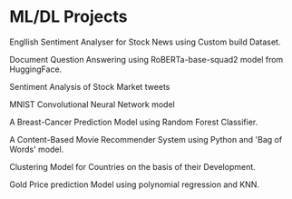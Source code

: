 # ML/DL Projects

Engllish Sentiment Analyser for Stock News using Custom build Dataset.

Document Question Answering using RoBERTa-base-squad2 model from HuggingFace.

Sentiment Analysis of Stock Market tweets

MNIST Convolutional Neural Network model

A Breast-Cancer Prediction Model using Random Forest Classifier.

A Content-Based Movie Recommender System using Python and 'Bag of Words' model.

Clustering Model for Countries on the basis of their Development.

Gold Price prediction Model using polynomial regression and KNN.
